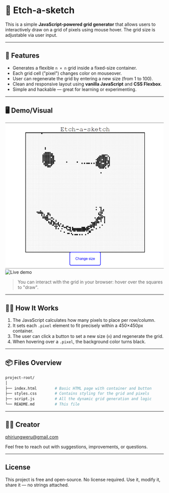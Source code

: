 # 🧱 Etch-a-sketch 

This is a simple **JavaScript-powered grid generator** that allows users to interactively draw on a grid of pixels using mouse hover. The grid size is adjustable via user input.

---

## 🚀 Features

- Generates a flexible `n × n` grid inside a fixed-size container.
- Each grid cell ("pixel") changes color on mouseover.
- User can regenerate the grid by entering a new size (from 1 to 100).
- Clean and responsive layout using **vanilla JavaScript** and **CSS Flexbox**.
- Simple and hackable — great for learning or experimenting.

---

## 🖥️ Demo/Visual
![Screenshot of the project](./image/image.png)
![Live demo](https://unggie.github.io/Etch-a-sketch/)
> You can interact with the grid in your browser: hover over the squares to "draw".

---

## 🧑‍💻 How It Works

1. The JavaScript calculates how many pixels to place per row/column.
2. It sets each `.pixel` element to fit precisely within a 450×450px container.
3. The user can click a button to set a new size (`n`) and regenerate the grid.
4. When hovering over a `.pixel`, the background color turns black.

---

## 📦 Files Overview

```bash
project-root/
│
├── index.html        # Basic HTML page with container and button
├── styles.css        # Contains styling for the grid and pixels
├── script.js         # All the dynamic grid generation and logic
└── README.md         # This file
```
---

## 🙋‍♂️ Creator

phiriungweru@gmail.com

Feel free to reach out with suggestions, improvements, or questions.

---

## License
This project is free and open-source.
No license required. Use it, modify it, share it — no strings attached.
